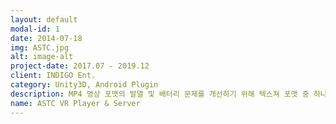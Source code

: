```yaml
---
layout: default
modal-id: 1
date: 2014-07-18
img: ASTC.jpg
alt: image-alt
project-date: 2017.07 - 2019.12
client: INDIGO Ent.
category: Unity3D, Android Plugin
description: MP4 영상 포맷의 발열 및 배터리 문제를 개선하기 위해 텍스쳐 포맷 중 하나인 ASTC를 활용한 VR 영상 플레이어 및 모니터링 및 제어 프로그램
name: ASTC VR Player & Server
---
```


